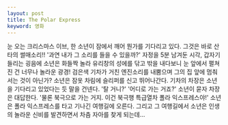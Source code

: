 ```yaml
---
layout: post
title: The Polar Express
keyword: 영화
---
```


<p>눈 오는 크리스마스 이브, 한 소년이 잠에서 깨어 뭔가를 기다리고 있다. 그것은 바로 산타의 썰매소리!! '과연 내가 그 소리를 들을 수 있을까?' 자정을 5분 남겨둔 시각, 갑자기 들리는 굉음에 소년은 화들짝 놀라 유리창의 성에를 닦고 밖을 내다보니 눈 앞에서 펼쳐진 건 너무나 놀라운 광경! 검은색 기차가 거친 엔진소리를 내뿜으며 그의 집 앞에 멈춰서는 것이 아닌가? 소년은 잠옷 차림에 슬리퍼를 신고 뛰어나간다. 기차의 차장은 소년을 기다리고 있었다는 듯 말을 건넨다. '탈 거니?' '어디로 가는 거죠?' 소년이 묻자 차장은 대답한다. '물론 북극으로 가는 거지. 이건 북극행 특급열차 폴라 익스프레스야!' 소년은 폴라 익스프레스를 타고 기나긴 여행길에 오른다. 그리고 그 여행길에서 소년은 인생의 놀라운 신비를 발견하면서 차츰 자아를 찾게 되는데…</p>